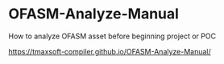 # OFASM-Analyze-Manual
How to analyze OFASM asset before beginning project or POC

https://tmaxsoft-compiler.github.io/OFASM-Analyze-Manual/
